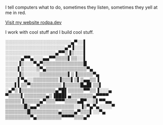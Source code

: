 I tell computers what to do, sometimes they listen, sometimes they yell at me in red.

[Visit my website rodpa.dev](https://rodpa.dev)

I work with cool stuff and I build cool stuff.


░░░░░░░░░░░░░░░░░░░░░▄▀░░▌    
░░░░░░░░░░░░░░░░░░░▄▀▐░░░▌    
░░░░░░░░░░░░░░░░▄▀▀▒▐▒░░░▌    
░░░░░▄▀▀▄░░░▄▄▀▀▒▒▒▒▌▒▒░░▌    
░░░░▐▒░░░▀▄▀▒▒▒▒▒▒▒▒▒▒▒▒▒█    
░░░░▌▒░░░░▒▀▄▒▒▒▒▒▒▒▒▒▒▒▒▒▀▄    
░░░░▐▒░░░░░▒▒▒▒▒▒▒▒▒▌▒▐▒▒▒▒▒▀▄    
░░░░▌▀▄░░▒▒▒▒▒▒▒▒▐▒▒▒▌▒▌▒▄▄▒▒▐    
░░░▌▌▒▒▀▒▒▒▒▒▒▒▒▒▒▐▒▒▒▒▒█▄█▌▒▒▌    
░▄▀▒▐▒▒▒▒▒▒▒▒▒▒▒▄▀█▌▒▒▒▒▒▀▀▒▒▐░░░▄    
▀▒▒▒▒▌▒▒▒▒▒▒▒▄▒▐███▌▄▒▒▒▒▒▒▒▄▀▀▀▀    
▒▒▒▒▒▐▒▒▒▒▒▄▀▒▒▒▀▀▀▒▒▒▒▄█▀░░▒▌▀▀▄▄    
▒▒▒▒▒▒█▒▄▄▀▒▒▒▒▒▒▒▒▒▒▒░░▐▒▀▄▀▄░░░░▀    
▒▒▒▒▒▒▒█▒▒▒▒▒▒▒▒▒▄▒▒▒▒▄▀▒▒▒▌░░▀▄    
▒▒▒▒▒▒▒▒▀▄▒▒▒▒▒▒▒▒▀▀▀▀▒▒▒▄▀    
    
